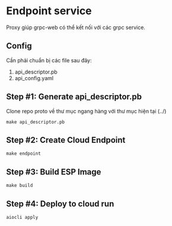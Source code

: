 # Endpoint service

Proxy giúp grpc-web có thể kết nối với các grpc service.

## Config

Cần phải chuẩn bị các file sau đây:
 
1. api_descriptor.pb
1. api_config.yaml

## Step #1: Generate api_descriptor.pb

Clone repo proto về thư mục ngang hàng với thư mục hiện tại (../)

```
make api_descriptor.pb
```

## Step #2: Create Cloud Endpoint

```
make endpoint
```

## Step #3: Build ESP Image

```
make build
```

## Step #4: Deploy to cloud run

```
aiocli apply
```
